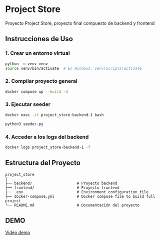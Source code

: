 # Project Store

Proyecto Project Store, proyecto final compuesto de backend y frontend

## Instrucciones de Uso

### 1. Crear un entorno virtual
```bash
python -m venv venv
source venv/bin/activate  # En Windows: venv\Scripts\activate
```

### 2. Compilar proyecto general
```bash
docker compose up --build -d
```

### 3. Ejecutar seeder
```bash
docker exec -it project_store-backend-1 bash
```
```bash
python3 seeder.py
```

### 4. Acceder a los logs del backend
```bash
docker logs project_store-backend-1 -f
```

## Estructura del Proyecto

```
project_store
│
├── backend/                    # Proyecto backend
├── frontend/                   # Proyecto frontend
├── .env                        # Environment configuration file
├── docker-compose.yml          # Docker compose file to build full project
└── README.md                   # Documentación del proyecto
```

## DEMO
[Video demo](demo.mp4)
